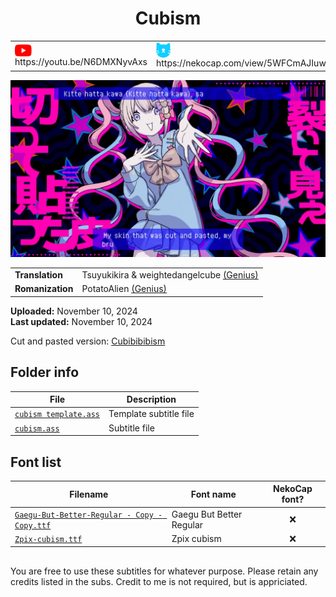 
<h1 align='center'>Cubism</h1>

<table align='center'>
    <tr>
        <td> <img src='../.img/youtube.svg' alt='YouTube' width=27 align='center'> &nbsp https://youtu.be/N6DMXNyvAxs </td>
        <td> <img src='../.img/nekocap.svg' alt='NekoCap' width=23 align='center'> &nbsp https://nekocap.com/view/5WFCmAJIuw </td>
    </tr>
</table>

[![](./preview.webp)](https://www.youtube.com/watch?v=N6DMXNyvAxs&nekocap=5WFCmAJIuw)

<table align='center'>
    <tr>
        <!-- Translation -->
        <td><b>Translation</b></td>
        <!--  Tsuyukikira & weightedangelcube [(Genius)](https://genius.com/Genius-english-translations-sasuke-haraguchi-cubism-english-translation-lyrics) -->
        <td>Tsuyukikira &amp; weightedangelcube <a href="https://genius.com/Genius-english-translations-sasuke-haraguchi-cubism-english-translation-lyrics">(Genius)</a></td>
    </tr>
    <tr>
        <!-- Romanization -->
        <td><b>Romanization</b></td>
        <!--  PotatoAlien [(Genius)](https://genius.com/Genius-romanizations-omgkawaiiangel-cubism-ft-sasuke-haraguchi-romanized-lyrics) -->
        <td>PotatoAlien <a href="https://genius.com/Genius-romanizations-omgkawaiiangel-cubism-ft-sasuke-haraguchi-romanized-lyrics">(Genius)</a></td>
    </tr>
</table>

**Uploaded:** November 10, 2024  
**Last updated:** November 10, 2024

<!-- Description goes here -->
Cut and pasted version: [Cubibibibism](../Cubibibibism)

## Folder info

| File | Description |
| ---- | ----------- |
[`cubism template.ass`](cubism%20template.ass) | Template subtitle file |
[`cubism.ass`](cubism.ass) | Subtitle file |

## Font list

| Filename | Font name | NekoCap font? |
| ---- | ---- | :--: |
 [`Gaegu-But-Better-Regular - Copy - Copy.ttf`](./fonts/Gaegu-But-Better-Regular%20-%20Copy%20-%20Copy.ttf) | Gaegu But Better Regular | ❌ |
 [`Zpix-cubism.ttf`](./fonts/Zpix-cubism.ttf) | Zpix cubism | ❌ |

<!-- Permissions -->
## 
You are free to use these subtitles for whatever purpose. Please retain any credits listed in the subs. Credit to me is not required, but is appriciated.
